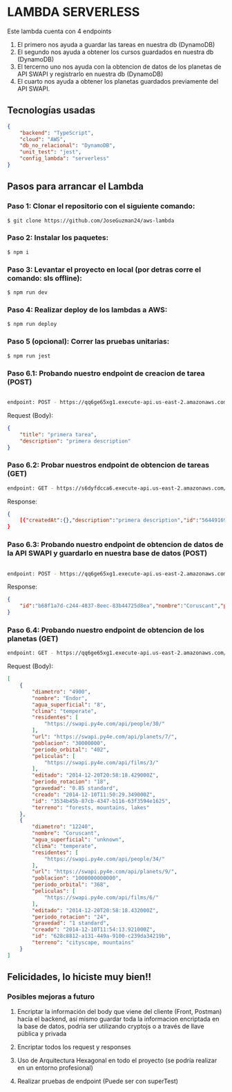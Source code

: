# LAMBDA SERVERLESS

Este lambda cuenta con 4 endpoints
1. El primero nos ayuda a guardar las tareas en nuestra db (DynamoDB)
2. El segundo nos ayuda a obtener los cursos guardados en nuestra db (DynamoDB)
3. El tercerno uno nos ayuda con la obtencion de datos de los planetas de API SWAPI y registrarlo en nuestra db (DynamoDB)
4. El cuarto nos ayuda a obtener los planetas guardados previamente del API SWAPI.

## Tecnologías usadas

```json
{
    "backend": "TypeScript",
    "cloud": "AWS",
    "db_no_relacional": "DynamoDB",
    "unit_test": "jest",
    "config_lambda": "serverless"
}
```

## Pasos para arrancar el Lambda

### Paso 1: Clonar el repositorio con el siguiente comando:
```
$ git clone https://github.com/JoseGuzman24/aws-lambda
```

### Paso 2: Instalar los paquetes:
```
$ npm i
```

### Paso 3: Levantar el proyecto en local (por detras corre el comando: sls offline):
```
$ npm run dev
```

### Paso 4: Realizar deploy de los lambdas a AWS:
```
$ npm run deploy
```

### Paso 5 (opcional): Correr las pruebas unitarias:
```
$ npm run jest
```

### Paso 6.1: Probando nuestro endpoint de creacion de tarea (POST)
```bash

endpoint: POST - https://qq6ge65xg1.execute-api.us-east-2.amazonaws.com/tasks
```
Request (Body):
```json
{
    "title": "primera tarea",
    "description": "primera description"
}
```
### Paso 6.2: Probar nuestros endpoint de obtencion de tareas (GET)
```bash
endpoint: GET - https://s6dyfdcca6.execute-api.us-east-2.amazonaws.com/dev/tasks
```
Response:
```json
{
    [{"createdAt":{},"description":"primera description","id":"56449169-1235-4607-abbd-2f9b37d81aa4","title":"primera tarea"},{"createdAt":{},"description":"primera description","id":"7f4e3a68-a4a1-40bc-8ff4-c14c0bf7b127","title":"primera tarea"}]
}
```
### Paso 6.3: Probando nuestro endpoint de obtencion de datos de la API SWAPI y guardarlo en nuestra base de datos (POST)
```bash

endpoint: POST - https://qq6ge65xg1.execute-api.us-east-2.amazonaws.com/star-wars
```
Response:
```json
{
    "id":"b68f1a7d-c244-4837-8eec-83b44725d8ea","nombre":"Coruscant","periodo_rotacion":"24","periodo_orbital":"368","diametro":"12240","clima":"temperate","gravedad":"1 standard","terreno":"cityscape, mountains","agua_superficial":"unknown","poblacion":"1000000000000","residentes":["https://swapi.py4e.com/api/people/34/"],"peliculas":["https://swapi.py4e.com/api/films/3/"],"creado":"2014-12-10T11:54:13.921000Z","editado":"2014-12-20T20:58:18.432000Z","url":"https://swapi.py4e.com/api/planets/9/"
}
```
### Paso 6.4: Probando nuestro endpoint de obtencion de los planetas (GET)
```bash
endpoint: GET - https://qq6ge65xg1.execute-api.us-east-2.amazonaws.com/star-wars
```
Request (Body):
```json
[
    {
        "diametro": "4900",
        "nombre": "Endor",
        "agua_superficial": "8",
        "clima": "temperate",
        "residentes": [
            "https://swapi.py4e.com/api/people/30/"
        ],
        "url": "https://swapi.py4e.com/api/planets/7/",
        "poblacion": "30000000",
        "periodo_orbital": "402",
        "peliculas": [
            "https://swapi.py4e.com/api/films/3/"
        ],
        "editado": "2014-12-20T20:58:18.429000Z",
        "periodo_rotacion": "18",
        "gravedad": "0.85 standard",
        "creado": "2014-12-10T11:50:29.349000Z",
        "id": "3534b45b-87cb-4347-b116-63f3594e1625",
        "terreno": "forests, mountains, lakes"
    },
    {
        "diametro": "12240",
        "nombre": "Coruscant",
        "agua_superficial": "unknown",
        "clima": "temperate",
        "residentes": [
            "https://swapi.py4e.com/api/people/34/"
        ],
        "url": "https://swapi.py4e.com/api/planets/9/",
        "poblacion": "1000000000000",
        "periodo_orbital": "368",
        "peliculas": [
            "https://swapi.py4e.com/api/films/6/"
        ],
        "editado": "2014-12-20T20:58:18.432000Z",
        "periodo_rotacion": "24",
        "gravedad": "1 standard",
        "creado": "2014-12-10T11:54:13.921000Z",
        "id": "628c8812-a131-449a-9100-c239da34219b",
        "terreno": "cityscape, mountains"
    }
]
```
## Felicidades, lo hiciste muy bien!!

### Posibles mejoras a futuro

1. Encriptar la información del body que viene del cliente (Front, Postman) hacía el backend, así mismo guardar toda la informacion encriptada en la base de datos, podría ser utilizando cryptojs o a través de llave pública y privada

2. Encriptar todos los request y responses

3. Uso de Arquitectura Hexagonal en todo el proyecto (se podría realizar en un entorno profesional)

4. Realizar pruebas de endpoint (Puede ser con superTest)
